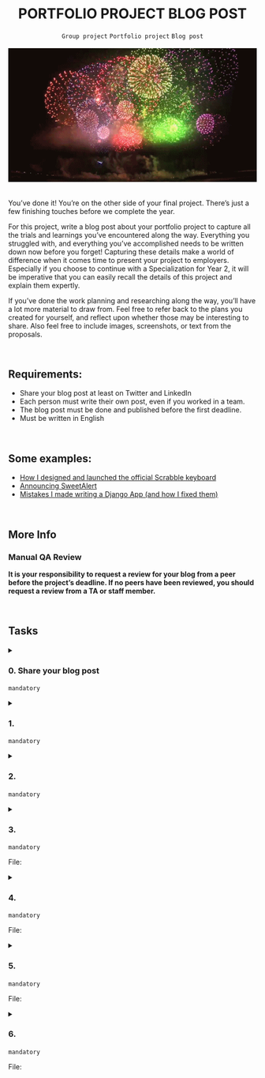 <h1 align="center"><b>PORTFOLIO PROJECT BLOG POST</b></h1>
<div align="center"><code>Group project</code> <code>Portfolio project</code> <code>Blog post</code></div>

<br>

<div align="center"><img src="https://github.com/codenvibes/alx-portfolio_project/blob/master/portfolio%20project%20blog%20post/images/cc88d6531c448e2b71d4.gif"></div>

<br>

You’ve done it! You’re on the other side of your final project. There’s just a few finishing touches before we complete the year.

For this project, write a blog post about your portfolio project to capture all the trials and learnings you’ve encountered along the way. Everything you struggled with, and everything you’ve accomplished needs to be written down now before you forget! Capturing these details make a world of difference when it comes time to present your project to employers. Especially if you choose to continue with a Specialization for Year 2, it will be imperative that you can easily recall the details of this project and explain them expertly.

If you’ve done the work planning and researching along the way, you’ll have a lot more material to draw from. Feel free to refer back to the plans you created for yourself, and reflect upon whether those may be interesting to share. Also feel free to include images, screenshots, or text from the proposals.


<!-- <br>
<hr>
<h3><a href=>Notes</a></h3>
<hr> -->

<br>

## Requirements:
- Share your blog post at least on Twitter and LinkedIn
- Each person must write their own post, even if you worked in a team.
- The blog post must be done and published before the first deadline.
- Must be written in English


<br>

## Some examples:
- [How I designed and launched the official Scrabble keyboard](https://hackernoon.com/follow-your-dreams-literally-how-i-designed-and-launched-the-official-scrabble-keyboard-d1ce3ab0f047)
- [Announcing SweetAlert](https://hackernoon.com/follow-your-dreams-literally-how-i-designed-and-launched-the-official-scrabble-keyboard-d1ce3ab0f047)
- [Mistakes I made writing a Django App (and how I fixed them)](https://hackernoon.com/mistakes-i-made-writing-a-django-app-and-how-i-fixed-them-16de4e632042)


<br>

## More Info
### Manual QA Review
**It is your responsibility to request a review for your blog from a peer before the project’s deadline. If no peers have been reviewed, you should request a review from a TA or staff member.**


<br>

## Tasks
<details>
<summary>

### 0. Share your blog post
`mandatory`

</summary>

Please include your LinkedIn link and the source post.

</details>

<details>
<summary>

### 1. 
`mandatory`

</summary>


</details>

<details>
<summary>

### 2. 
`mandatory`

</summary>


</details>

<details>
<summary>

### 3. 
`mandatory`

File: []()
</summary>


</details>

<details>
<summary>

### 4. 
`mandatory`

File: []()
</summary>


</details>

<details>
<summary>

### 5. 
`mandatory`

File: []()
</summary>


</details>

<details>
<summary>

### 6. 
`mandatory`

File: []()
</summary>


</details>

